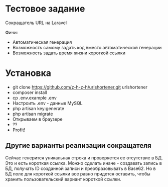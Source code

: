 # Тестовое задание
Сокращатель URL на Laravel

Фичи:
* Автоматическая генерация
* Возможность самому задать код вместо автоматической генерации
* Возможность задать время жизни короткой ссылки

# Установка
* git clone https://github.com/z-h-z-h/urlshortener.git urlshortener
* composer install
* cp .env.example .env
* Настроить .env - данные MySQL
* php artisan key:generate
* php artisan migrate
* Открываем в браузере
* ??
* Profit!

## Другие варианты реализации сокращателя
Сейчас генерится уникальная строка и проверяется ее отсутствие в БД. Это и есть короткая ссылка.
Можно сделать иначе - создавать запись в БД, получать ID созданной записи и преобразовывать в Base62. Но в БД поле для короткой ссылки все равно придется оставить, чтобы хранить пользовательский вариант короткой ссылки.
